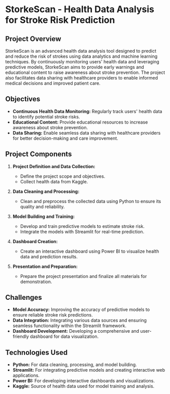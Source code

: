 # StorkeScan - Health Data Analysis for Stroke Risk Prediction

## Project Overview

StorkeScan is an advanced health data analysis tool designed to predict and reduce the risk of strokes using data analytics and machine learning techniques. By continuously monitoring users' health data and leveraging predictive models, StorkeScan aims to provide early warnings and educational content to raise awareness about stroke prevention. The project also facilitates data sharing with healthcare providers to enable informed medical decisions and improved patient care.

## Objectives

- **Continuous Health Data Monitoring:** Regularly track users' health data to identify potential stroke risks.
- **Educational Content:** Provide educational resources to increase awareness about stroke prevention.
- **Data Sharing:** Enable seamless data sharing with healthcare providers for better decision-making and care improvement.

## Project Components

1. **Project Definition and Data Collection:**
   - Define the project scope and objectives.
   - Collect health data from Kaggle.

2. **Data Cleaning and Processing:**
   - Clean and preprocess the collected data using Python to ensure its quality and reliability.

3. **Model Building and Training:**
   - Develop and train predictive models to estimate stroke risk.
   - Integrate the models with Streamlit for real-time prediction.

4. **Dashboard Creation:**
   - Create an interactive dashboard using Power BI to visualize health data and prediction results.

5. **Presentation and Preparation:**
   - Prepare the project presentation and finalize all materials for demonstration.

## Challenges

- **Model Accuracy:** Improving the accuracy of predictive models to ensure reliable stroke risk predictions.
- **Data Integration:** Integrating various data sources and ensuring seamless functionality within the Streamlit framework.
- **Dashboard Development:** Developing a comprehensive and user-friendly dashboard for data visualization.

## Technologies Used

- **Python:** For data cleaning, processing, and model building.
- **Streamlit:** For integrating predictive models and creating interactive web applications.
- **Power BI:** For developing interactive dashboards and visualizations.
- **Kaggle:** Source of health data used for model training and analysis.

